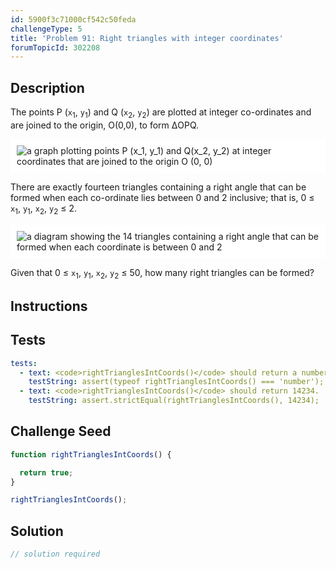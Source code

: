 ```yaml
---
id: 5900f3c71000cf542c50feda
challengeType: 5
title: 'Problem 91: Right triangles with integer coordinates'
forumTopicId: 302208
---
```


## Description

<section id='description'>

The points P (`x`<sub>1</sub>, `y`<sub>1</sub>) and Q (`x`<sub>2</sub>, `y`<sub>2</sub>) are plotted at integer co-ordinates and are joined to the origin, O(0,0), to form ΔOPQ.

<img class="img-responsive center-block" alt="a graph plotting points P (x_1, y_1) and Q(x_2, y_2) at integer coordinates that are joined to the origin O (0, 0)" src="https://cdn-media-1.freecodecamp.org/project-euler/right-triangles-integer-coordinates-1.png" style="background-color: white; padding: 10px;">

There are exactly fourteen triangles containing a right angle that can be formed when each co-ordinate lies between 0 and 2 inclusive; that is, 0 ≤ `x`<sub>1</sub>, `y`<sub>1</sub>, `x`<sub>2</sub>, `y`<sub>2</sub> ≤ 2.

<img class="img-responsive center-block" alt="a diagram showing the 14 triangles containing a right angle that can be formed when each coordinate is between 0 and 2" src="https://cdn-media-1.freecodecamp.org/project-euler/right-triangles-integer-coordinates-2.png" style="background-color: white; padding: 10px;">

Given that 0 ≤ `x`<sub>1</sub>, `y`<sub>1</sub>, `x`<sub>2</sub>, `y`<sub>2</sub> ≤ 50, how many right triangles can be formed?

</section>

## Instructions

<section id='instructions'>

</section>

## Tests

<section id='tests'>

```yml
tests:
  - text: <code>rightTrianglesIntCoords()</code> should return a number.
    testString: assert(typeof rightTrianglesIntCoords() === 'number');
  - text: <code>rightTrianglesIntCoords()</code> should return 14234.
    testString: assert.strictEqual(rightTrianglesIntCoords(), 14234);

```

</section>

## Challenge Seed

<section id='challengeSeed'>

<div id='js-seed'>

```js
function rightTrianglesIntCoords() {

  return true;
}

rightTrianglesIntCoords();
```

</div>

</section>

## Solution

<section id='solution'>

```js
// solution required
```

</section>

